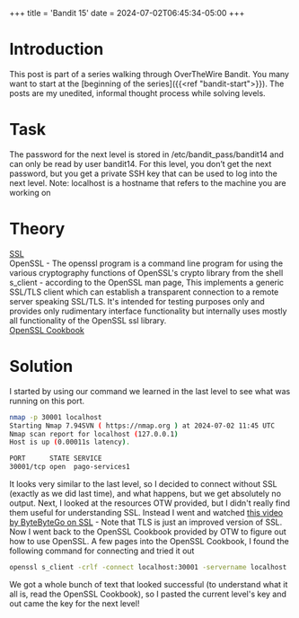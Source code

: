 +++
title = 'Bandit 15'
date = 2024-07-02T06:45:34-05:00
+++

# Introduction

This post is part of a series walking through OverTheWire Bandit. You many want to start at the [beginning of the series]({{<ref "bandit-start">}}). The posts are my unedited, informal thought process while solving levels.

# Task

The password for the next level is stored in /etc/bandit_pass/bandit14 and can only be read by user bandit14. For this level, you don’t get the next password, but you get a private SSH key that can be used to log into the next level. Note: localhost is a hostname that refers to the machine you are working on

# Theory

[SSL](https://www.youtube.com/watch?v=j9QmMEWmcfo)\
OpenSSL - The openssl program is a command line program for using the various cryptography functions of OpenSSL's crypto library from the shell\
s_client - according to the OpenSSL man page, This implements a generic SSL/TLS client which can establish a transparent connection to a remote server speaking SSL/TLS. It's intended for testing purposes only and provides only rudimentary interface functionality but internally uses mostly all functionality of the OpenSSL ssl library.\
[OpenSSL Cookbook](https://www.feistyduck.com/library/openssl-cookbook/online/testing-with-openssl/index.html)

# Solution

I started by using our command we learned in the last level to see what was running on this port.

```bash
nmap -p 30001 localhost
Starting Nmap 7.94SVN ( https://nmap.org ) at 2024-07-02 11:45 UTC
Nmap scan report for localhost (127.0.0.1)
Host is up (0.00011s latency).

PORT      STATE SERVICE
30001/tcp open  pago-services1

```

It looks very similar to the last level, so I decided to connect without SSL (exactly as we did last time), and what happens, but we get absolutely no output. Next, I looked at the resources OTW provided, but I didn't really find them useful for understanding SSL. Instead I went and watched [this video by ByteByteGo on SSL](https://www.youtube.com/watch?v=j9QmMEWmcfo) - Note that TLS is just an improved version of SSL. Now I went back to the OpenSSL Cookbook provided by OTW to figure out how to use OpenSSL. A few pages into the OpenSSL Cookbook, I found the following command for connecting and tried it out

```bash
openssl s_client -crlf -connect localhost:30001 -servername localhost
```

We got a whole bunch of text that looked successful (to understand what it all is, read the OpenSSL Cookbook), so I pasted the current level's key and out came the key for the next level!
